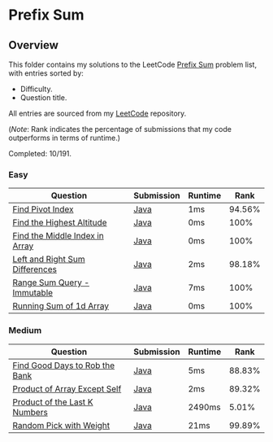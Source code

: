 # Prefix Sum

## Overview
This folder contains my solutions to the LeetCode [Prefix Sum](https://leetcode.com/problem-list/prefix-sum/) problem list,
with entries sorted by:
- Difficulty.
- Question title.

All entries are sourced from my [LeetCode](https://github.com/shumarb/leetcode) repository.

(*Note*: Rank indicates the percentage of submissions that my code outperforms in terms of runtime.)

Completed: 10/191.

### Easy
| Question                                                                                                    | Submission                                                                                             | Runtime | Rank   |
|-------------------------------------------------------------------------------------------------------------|--------------------------------------------------------------------------------------------------------|---------|--------|
| [Find Pivot Index](https://leetcode.com/problems/find-pivot-index/description/)                             | [Java](https://github.com/shumarb/leetcode/blob/main/submissions/java/FindPivotIndex.java)             | 1ms     | 94.56% |
| [Find the Highest Altitude](https://leetcode.com/problems/find-the-highest-altitude/description/)           | [Java](https://github.com/shumarb/leetcode/blob/main/submissions/java/FindTheHighestAltitude.java)     | 0ms     | 100%   |
| [Find the Middle Index in Array](https://leetcode.com/problems/find-the-middle-index-in-array/description/) | [Java](https://github.com/shumarb/leetcode/blob/main/submissions/java/FindTheMiddleIndexInArray.java)  | 0ms     | 100%   |
| [Left and Right Sum Differences](https://leetcode.com/problems/left-and-right-sum-differences/description/) | [Java](https://github.com/shumarb/leetcode/blob/main/submissions/java/LeftAndRightSumDifferences.java) | 2ms     | 98.18% |
| [Range Sum Query - Immutable](https://leetcode.com/problems/range-sum-query-immutable/description/)         | [Java](https://github.com/shumarb/leetcode/blob/main/submissions/java/NumArray.java)                   | 7ms     | 100%   |
| [Running Sum of 1d Array](https://leetcode.com/problems/running-sum-of-1d-array/description/)               | [Java](https://github.com/shumarb/leetcode/blob/main/submissions/java/RunningSumOf1DArray.java)        | 0ms     | 100%   |

### Medium
| Question                                                                                                    | Submission                                                                                           | Runtime | Rank   |
|-------------------------------------------------------------------------------------------------------------|------------------------------------------------------------------------------------------------------|---------|--------|
| [Find Good Days to Rob the Bank](https://leetcode.com/problems/find-good-days-to-rob-the-bank/description/) | [Java](https://github.com/shumarb/leetcode/blob/main/submissions/java/FindGoodDaysToRobTheBank.java) | 5ms     | 88.83% |
| [Product of Array Except Self](https://leetcode.com/problems/product-of-array-except-self/description/)     | [Java](https://github.com/shumarb/leetcode/blob/main/submissions/java/ProductOfArrayExceptSelf.java) | 2ms     | 89.32% |
| [Product of the Last K Numbers](https://leetcode.com/problems/product-of-the-last-k-numbers/description/)   | [Java](https://github.com/shumarb/leetcode/blob/main/submissions/java/ProductOfNumbers.java)         | 2490ms  | 5.01%  |
| [Random Pick with Weight](https://leetcode.com/problems/random-pick-with-weight/description/)               | [Java](https://github.com/shumarb/leetcode/blob/main/submissions/java/RandomPickWithWeight.java)     | 21ms    | 99.89% |

